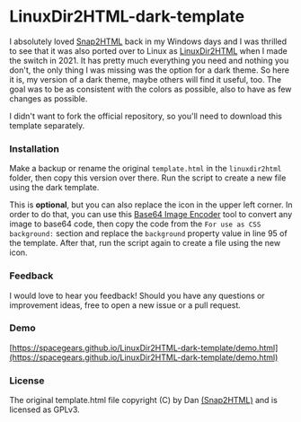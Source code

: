 # LinuxDir2HTML-dark-template

I absolutely loved [Snap2HTML](https://www.rlvision.com/snap2html/) back in my Windows days and I was thrilled to see that it was also ported over to Linux as [LinuxDir2HTML](https://github.com/homeisfar/LinuxDir2HTML) when I made the switch in 2021. It has pretty much everything you need and nothing you don't, the only thing I was missing was the option for a dark theme. So here it is, my version of a dark theme, maybe others will find it useful, too. The goal was to be as consistent with the colors as possible, also to have as few changes as possible.

I didn't want to fork the official repository, so you'll need to download this template separately.

### Installation
Make a backup or rename the original `template.html` in the `linuxdir2html` folder, then copy this version over there. Run the script to create a new file using the dark template.

This is **optional**, but you can also replace the icon in the upper left corner. In order to do that, you can use this [Base64 Image Encoder](https://www.base64-image.de) tool to convert any image to base64 code, then copy the code from the `For use as CSS background:` section and replace the `background` property value in line 95 of the template. After that, run the script again to create a file using the new icon.

### Feedback
I would love to hear you feedback! Should you have any questions or improvement ideas, free to open a new issue or a pull request.

### Demo
[https://spacegears.github.io/LinuxDir2HTML-dark-template/demo.html](https://spacegears.github.io/LinuxDir2HTML-dark-template/demo.html)

### License
The original template.html file copyright (C) by Dan [(Snap2HTML)](https://www.rlvision.com/snap2html/) and is licensed as GPLv3.
